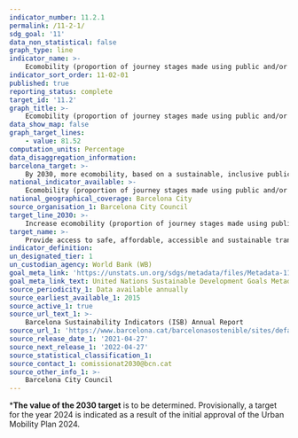 ```yaml
---
indicator_number: 11.2.1
permalink: /11-2-1/
sdg_goal: '11'
data_non_statistical: false
graph_type: line
indicator_name: >-
    Ecomobility (proportion of journey stages made using public and/or non-motorised transport)
indicator_sort_order: 11-02-01
published: true
reporting_status: complete
target_id: '11.2'
graph_title: >-
    Ecomobility (proportion of journey stages made using public and/or non-motorised transport)
data_show_map: false
graph_target_lines:
    - value: 81.52
computation_units: Percentage
data_disaggregation_information: 
barcelona_target: >-
    By 2030, more ecomobility, based on a sustainable, inclusive public transport system of the highest quality
national_indicator_available: >-
    Ecomobility (proportion of journey stages made using public and/or non-motorised transport)
national_geographical_coverage: Barcelona City
source_organisation_1: Barcelona City Council
target_line_2030: >-
    Increase ecomobility (proportion of journey stages made using public and/or non-motorised transport). Target value 2024: 81.52%
target_name: >-
    Provide access to safe, affordable, accessible and sustainable transport systems for all, improving road safety, notably by expanding public transport, with special attention to the needs of those in vulnerable situations, women, children, persons with disabilities and older persons
indicator_definition:
un_designated_tier: 1
un_custodian_agency: World Bank (WB)
goal_meta_link: 'https://unstats.un.org/sdgs/metadata/files/Metadata-11-02-01.pdf'
goal_meta_link_text: United Nations Sustainable Development Goals Metadata (pdf 894kB)
source_periodicity_1: Data available annually
source_earliest_available_1: 2015
source_active_1: true
source_url_text_1: >-
    Barcelona Sustainability Indicators (ISB) Annual Report
source_url_1: 'https://www.barcelona.cat/barcelonasostenible/sites/default/files/Indicadors/Indicadors2018/2018_informe_indicadors_sostenibilitat-bcn_0.pdf'
source_release_date_1: '2021-04-27'
source_next_release_1: '2022-04-27'
source_statistical_classification_1: 
source_contact_1: comissionat2030@bcn.cat
source_other_info_1: >-
    Barcelona City Council
---
```

***The value of the 2030 target** is to be determined. Provisionally, a target for the year 2024 is indicated as a result of the initial approval of the Urban Mobility Plan 2024.
